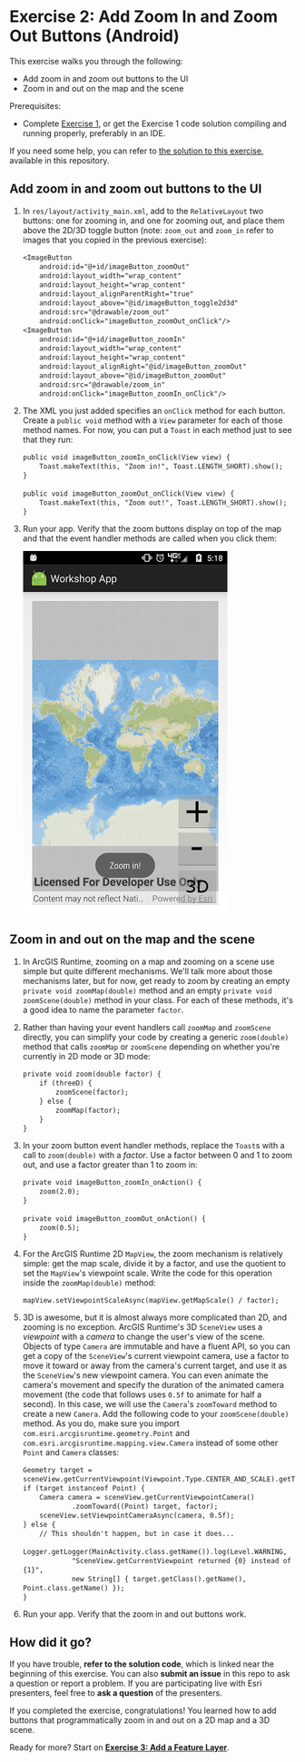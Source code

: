 # Exercise 2: Add Zoom In and Zoom Out Buttons (Android)

This exercise walks you through the following:
- Add zoom in and zoom out buttons to the UI
- Zoom in and out on the map and the scene

Prerequisites:
- Complete [Exercise 1](Exercise%201%20Map%20and%20Scene.md), or get the Exercise 1 code solution compiling and running properly, preferably in an IDE.

If you need some help, you can refer to [the solution to this exercise](../../solutions/Android/Ex2_ZoomButtons), available in this repository.

## Add zoom in and zoom out buttons to the UI

1. In `res/layout/activity_main.xml`, add to the `RelativeLayout` two buttons: one for zooming in, and one for zooming out, and place them above the 2D/3D toggle button (note: `zoom_out` and `zoom_in` refer to images that you copied in the previous exercise):

    ```
    <ImageButton
        android:id="@+id/imageButton_zoomOut"
        android:layout_width="wrap_content"
        android:layout_height="wrap_content"
        android:layout_alignParentRight="true"
        android:layout_above="@id/imageButton_toggle2d3d"
        android:src="@drawable/zoom_out"
        android:onClick="imageButton_zoomOut_onClick"/>
    <ImageButton
        android:id="@+id/imageButton_zoomIn"
        android:layout_width="wrap_content"
        android:layout_height="wrap_content"
        android:layout_alignRight="@id/imageButton_zoomOut"
        android:layout_above="@id/imageButton_zoomOut"
        android:src="@drawable/zoom_in"
        android:onClick="imageButton_zoomIn_onClick"/>
    ```
    
1. The XML you just added specifies an `onClick` method for each button. Create a `public void` method with a `View` parameter for each of those method names. For now, you can put a `Toast` in each method just to see that they run:

    ```
    public void imageButton_zoomIn_onClick(View view) {
        Toast.makeText(this, "Zoom in!", Toast.LENGTH_SHORT).show();
    }

    public void imageButton_zoomOut_onClick(View view) {
        Toast.makeText(this, "Zoom out!", Toast.LENGTH_SHORT).show();
    }
    ```
    
1. Run your app. Verify that the zoom buttons display on top of the map and that the event handler methods are called when you click them:

    ![Zoom buttons](04-zoom-buttons.png)

## Zoom in and out on the map and the scene

1. In ArcGIS Runtime, zooming on a map and zooming on a scene use simple but quite different mechanisms. We'll talk more about those mechanisms later, but for now, get ready to zoom by creating an empty `private void zoomMap(double)` method and an empty `private void zoomScene(double)` method in your class. For each of these methods, it's a good idea to name the parameter `factor`.

1. Rather than having your event handlers call `zoomMap` and `zoomScene` directly, you can simplify your code by creating a generic `zoom(double)` method that calls `zoomMap` or `zoomScene` depending on whether you're currently in 2D mode or 3D mode:

    ```
    private void zoom(double factor) {
        if (threeD) {
            zoomScene(factor);
        } else {
            zoomMap(factor);
        }
    }
    ```
    
1. In your zoom button event handler methods, replace the `Toast`s with a call to `zoom(double)` with a _factor_. Use a factor between 0 and 1 to zoom out, and use a factor greater than 1 to zoom in:

    ```
    private void imageButton_zoomIn_onAction() {
        zoom(2.0);
    }
    
    private void imageButton_zoomOut_onAction() {
        zoom(0.5);
    }
    ```

1. For the ArcGIS Runtime 2D `MapView`, the zoom mechanism is relatively simple: get the map scale, divide it by a factor, and use the quotient to set the `MapView`'s viewpoint scale. Write the code for this operation inside the `zoomMap(double)` method:

    ```
    mapView.setViewpointScaleAsync(mapView.getMapScale() / factor);
    ```
    
1. 3D is awesome, but it is almost always more complicated than 2D, and zooming is no exception. ArcGIS Runtime's 3D `SceneView` uses a _viewpoint_ with a _camera_ to change the user's view of the scene. Objects of type `Camera` are immutable and have a fluent API, so you can get a copy of the `SceneView`'s current viewpoint camera, use a factor to move it toward or away from the camera's current target, and use it as the `SceneView`'s new viewpoint camera. You can even animate the camera's movement and specify the duration of the animated camera movement (the code that follows uses `0.5f` to animate for half a second). In this case, we will use the `Camera`'s `zoomToward` method to create a new `Camera`. Add the following code to your `zoomScene(double)` method. As you do, make sure you import `com.esri.arcgisruntime.geometry.Point` and `com.esri.arcgisruntime.mapping.view.Camera` instead of some other `Point` and `Camera` classes:

    ```
    Geometry target = sceneView.getCurrentViewpoint(Viewpoint.Type.CENTER_AND_SCALE).getTargetGeometry();
    if (target instanceof Point) {
        Camera camera = sceneView.getCurrentViewpointCamera()
                .zoomToward((Point) target, factor);
        sceneView.setViewpointCameraAsync(camera, 0.5f);
    } else {
        // This shouldn't happen, but in case it does...
        Logger.getLogger(MainActivity.class.getName()).log(Level.WARNING,
                "SceneView.getCurrentViewpoint returned {0} instead of {1}",
                new String[] { target.getClass().getName(), Point.class.getName() });
    }
    ```
    
1. Run your app. Verify that the zoom in and out buttons work.
    
## How did it go?

If you have trouble, **refer to the solution code**, which is linked near the beginning of this exercise. You can also **submit an issue** in this repo to ask a question or report a problem. If you are participating live with Esri presenters, feel free to **ask a question** of the presenters.

If you completed the exercise, congratulations! You learned how to add buttons that programmatically zoom in and out on a 2D map and a 3D scene.

Ready for more? Start on [**Exercise 3: Add a Feature Layer**](Exercise%203%20Local%20Feature%20Layer.md).
